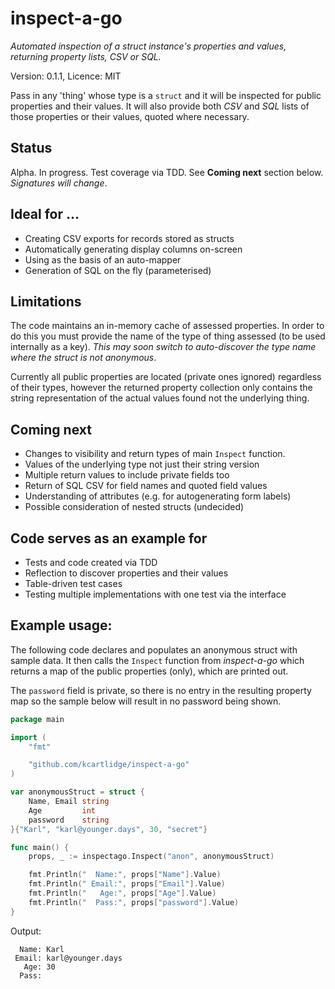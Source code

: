 # inspect-a-go

*Automated inspection of a struct instance's properties and values, returning property lists, CSV or SQL.*

Version: 0.1.1, Licence: MIT

Pass in any 'thing' whose type is a ```struct``` and it will be inspected for public properties and their values. It will also provide both *CSV* and *SQL* lists of those properties or their values, quoted where necessary.

## Status

Alpha. In progress. Test coverage via TDD. See **Coming next** section below. *Signatures will change*.

## Ideal for ...

* Creating CSV exports for records stored as structs
* Automatically generating display columns on-screen
* Using as the basis of an auto-mapper
* Generation of SQL on the fly (parameterised)

## Limitations

The code maintains an in-memory cache of assessed properties. In order to do this you must provide the name of the type of thing assessed (to be used internally as a key). *This may soon switch to auto-discover the type name where the struct is not anonymous*.

Currently all public properties are located (private ones ignored) regardless of their types, however the returned property collection only contains the string representation of the actual values found not the underlying thing.

## Coming next

* Changes to visibility and return types of main ```Inspect``` function.
* Values of the underlying type not just their string version
* Multiple return values to include private fields too
* Return of SQL CSV for field names and quoted field values
* Understanding of attributes (e.g. for autogenerating form labels)
* Possible consideration of nested structs (undecided)

## Code serves as an example for

* Tests and code created via TDD
* Reflection to discover properties and their values
* Table-driven test cases
* Testing multiple implementations with one test via the interface

## Example usage:

The following code declares and populates an anonymous struct with sample data.
It then calls the ```Inspect``` function from *inspect-a-go* which returns a map of the public properties (only), which are printed out.

The ```password``` field is private, so there is no entry in the resulting property map so the sample below will result in no password being shown.

``` go
package main

import (
	"fmt"

	"github.com/kcartlidge/inspect-a-go"
)

var anonymousStruct = struct {
	Name, Email string
	Age         int
	password    string
}{"Karl", "karl@younger.days", 30, "secret"}

func main() {
	props, _ := inspectago.Inspect("anon", anonymousStruct)

	fmt.Println("  Name:", props["Name"].Value)
	fmt.Println(" Email:", props["Email"].Value)
	fmt.Println("   Age:", props["Age"].Value)
	fmt.Println("  Pass:", props["password"].Value)
}
```

Output:
```
  Name: Karl
 Email: karl@younger.days
   Age: 30
  Pass:
```
